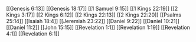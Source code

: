 [[Genesis 6:13]]
[[Genesis 18:17]]
[[1 Samuel 9:15]]
[[1 Kings 22:19]]
[[2 Kings 3:17]]
[[2 Kings 6:12]]
[[2 Kings 22:13]]
[[2 Kings 22:20]]
[[Psalms 25:14]]
[[Isaiah 18:4]]
[[Jeremiah 23:22]]
[[Daniel 9:22]]
[[Daniel 10:21]]
[[Daniel 11:2]]
[[John 15:15]]
[[Revelation 1:1]]
[[Revelation 1:19]]
[[Revelation 4:1]]
[[Revelation 6:1]]
